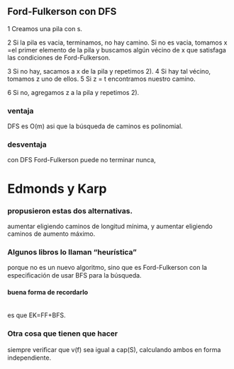 ## Ford-Fulkerson con DFS

1 Creamos una pila con s.

2 Si la pila es vacia, terminamos, no hay camino. Si no es vacia,
tomamos x =el primer elemento de la pila y buscamos algún vécino de x que satisfaga las condiciones de Ford-Fulkerson.

3 Si no hay, sacamos a x de la pila y repetimos 2).
4 Si hay tal vécino, tomamos z uno de ellos.
5 Si z = t encontramos nuestro camino.

6 Si no, agregamos z a la pila y repetimos 2).


### ventaja
DFS es O(m) asi que la búsqueda de caminos es polinomial.

### desventaja
con DFS Ford-Fulkerson puede no terminar nunca,


# Edmonds y Karp


### propusieron estas dos alternativas.

aumentar eligiendo caminos de longitud mínima, y aumentar eligiendo caminos de aumento máximo.

### Algunos libros lo llaman “heurística”
porque no es un nuevo algoritmo, sino que
es Ford-Fulkerson con la especiﬁcación de usar BFS para la búsqueda.


#### buena forma de recordarlo
\
es que EK=FF+BFS.


### Otra cosa que tienen que hacer
siempre veriﬁcar que v(f) sea igual a cap(S), calculando ambos en forma independiente.